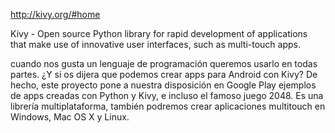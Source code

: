 http://kivy.org/#home

Kivy - Open source Python library for rapid development of applications
that make use of innovative user interfaces, such as multi-touch apps.

cuando nos gusta un lenguaje de programación queremos usarlo en todas partes. ¿Y si os dijera que podemos crear apps para Android con Kivy? De hecho, este proyecto pone a nuestra disposición en Google Play ejemplos de apps creadas con Python y Kivy, e incluso el famoso juego 2048. Es una librería multiplataforma, también podremos crear aplicaciones multitouch en Windows, Mac OS X y Linux.
